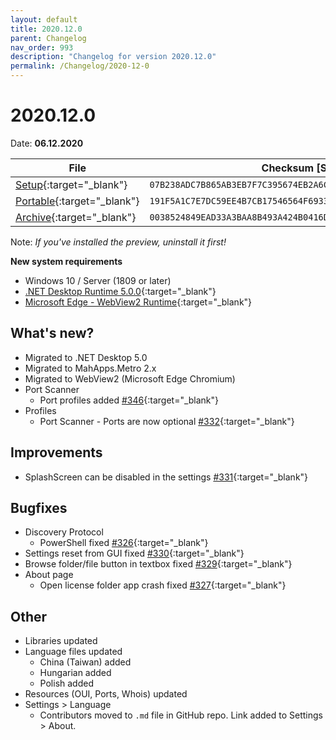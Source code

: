 ```yaml
---
layout: default
title: 2020.12.0
parent: Changelog
nav_order: 993
description: "Changelog for version 2020.12.0"
permalink: /Changelog/2020-12-0
---
```


# 2020.12.0

Date: **06.12.2020**

| File                                                                                                                                            | Checksum [SHA256]                                                  |
| ----------------------------------------------------------------------------------------------------------------------------------------------- | ------------------------------------------------------------------ |
| [Setup](https://github.com/BornToBeRoot/NETworkManager/releases/download/2020.12.0/NETworkManager_2020.12.0_Setup.exe){:target="\_blank"}       | `07B238ADC7B865AB3EB7F7C395674EB2A6C95ADCD4724317941EAB895D3E064D` |
| [Portable](https://github.com/BornToBeRoot/NETworkManager/releases/download/2020.12.0/NETworkManager_2020.12.0_Portable.zip){:target="\_blank"} | `191F5A1C7E7DC59EE4B7CB17546564F69339D2963B7EC782FBE48F35C4B10C00` |
| [Archive](https://github.com/BornToBeRoot/NETworkManager/releases/download/2020.12.0/NETworkManager_2020.12.0_Archive.zip){:target="\_blank"}   | `0038524849EAD33A3BAA8B493A424B0416D360E54DB52E931557219C30AAE955` |

Note: _If you've installed the preview, uninstall it first!_

**New system requirements**

- Windows 10 / Server (1809 or later)
- [.NET Desktop Runtime 5.0.0](https://dotnet.microsoft.com/download/dotnet/5.0){:target="\_blank"}
- [Microsoft Edge - WebView2 Runtime](https://developer.microsoft.com/en-us/microsoft-edge/webview2/){:target="\_blank"}

## What's new?

- Migrated to .NET Desktop 5.0
- Migrated to MahApps.Metro 2.x
- Migrated to WebView2 (Microsoft Edge Chromium)
- Port Scanner
  - Port profiles added [#346](http://github.com/BornToBeRoot/NETworkManager/issues/346){:target="\_blank"}
- Profiles
  - Port Scanner - Ports are now optional [#332](http://github.com/BornToBeRoot/NETworkManager/issues/332){:target="\_blank"}

## Improvements

- SplashScreen can be disabled in the settings [#331](http://github.com/BornToBeRoot/NETworkManager/issues/331){:target="\_blank"}

## Bugfixes

- Discovery Protocol
  - PowerShell fixed [#326](http://github.com/BornToBeRoot/NETworkManager/issues/326){:target="\_blank"}
- Settings reset from GUI fixed [#330](http://github.com/BornToBeRoot/NETworkManager/issues/330){:target="\_blank"}
- Browse folder/file button in textbox fixed [#329](http://github.com/BornToBeRoot/NETworkManager/issues/329){:target="\_blank"}
- About page
  - Open license folder app crash fixed [#327](http://github.com/BornToBeRoot/NETworkManager/issues/327){:target="\_blank"}

## Other

- Libraries updated
- Language files updated
  - China (Taiwan) added
  - Hungarian added
  - Polish added
- Resources (OUI, Ports, Whois) updated
- Settings > Language
  - Contributors moved to `.md` file in GitHub repo. Link added to Settings > About.
